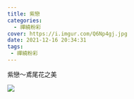 ```yaml
---
title: 紫戀
categories:
  - 禪繞粉彩
cover: https://i.imgur.com/Q6Np4gj.jpg
date: 2021-12-16 20:34:31
tags: 
 - 禪繞粉彩
---
```


紫戀～鳶尾花之美

![](https://i.imgur.com/Q6Np4gj.jpg)
